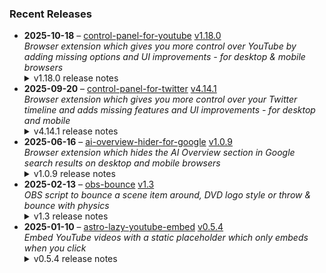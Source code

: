 ### Recent Releases

<!-- RECENT_RELEASES -->
<ul>
<li>
  <strong>2025-10-18</strong> – <a href="https://github.com/insin/control-panel-for-youtube">control-panel-for-youtube</a> <a href="https://github.com/insin/control-panel-for-youtube/releases/tag/v1.18.0">v1.18.0</a>
  <div><em>Browser extension which gives you more control over YouTube by adding missing options and UI improvements - for desktop &amp; mobile browsers</em></div>
  <details><summary>v1.18.0 release notes</summary><p>Visit the <a href="https://soitis.dev/control-panel-for-youtube" rel="nofollow">Control Panel for YouTube website</a> for installation links, more information about the extension, and FAQs (mostly about Safari).</p>
<p>Follow <a href="https://bsky.app/profile/soitis.dev" rel="nofollow">@soitis.dev</a> on Bluesky for updates.</p>
<h2>Changes</h2>
<ul>
<li>Added an option to revert to the old video progress bar and controls on desktop
<ul>
<li>This requires a page refresh after toggling</li>
<li>Note: this will stop working when YouTube removes the old player UI</li>
</ul>
</li>
<li>Added an option to hide "More videos" in full screen</li>
<li>Added an option to hide the channel watermark on desktop</li>
<li>Added an option to hide Posts in Home on mobile</li>
<li>The option to hide new full screen video controls is now available on mobile</li>
<li>Hide YouTube's own new "Hide" button when hiding endscreen videos</li>
<li>Hide the new full screen Share button when hiding Share buttons on mobile</li>
<li>Fixed hiding the AI summary in video descriptions on mobile</li>
<li>Fixed accidentally hiding Posts in Home when hiding suggested sections on mobile</li>
</ul>
<h2>Availability</h2>
<p>New versions have to be reviewed and approved for each browser before they're available to install or upgrade to.</p>
<p>This version is available for the following browsers:</p>
<p><a href="https://apps.apple.com/app/id6478456678?platform=mac" title="Safari on macOS" rel="nofollow"><img src="https://private-user-images.githubusercontent.com/226692/407980194-5521baec-f246-4a91-9615-ef602e3743b5.png?jwt=eyJ0eXAiOiJKV1QiLCJhbGciOiJIUzI1NiJ9.eyJpc3MiOiJnaXRodWIuY29tIiwiYXVkIjoicmF3LmdpdGh1YnVzZXJjb250ZW50LmNvbSIsImtleSI6ImtleTUiLCJleHAiOjE3NjA4OTM4NTEsIm5iZiI6MTc2MDg5MzU1MSwicGF0aCI6Ii8yMjY2OTIvNDA3OTgwMTk0LTU1MjFiYWVjLWYyNDYtNGE5MS05NjE1LWVmNjAyZTM3NDNiNS5wbmc_WC1BbXotQWxnb3JpdGhtPUFXUzQtSE1BQy1TSEEyNTYmWC1BbXotQ3JlZGVudGlhbD1BS0lBVkNPRFlMU0E1M1BRSzRaQSUyRjIwMjUxMDE5JTJGdXMtZWFzdC0xJTJGczMlMkZhd3M0X3JlcXVlc3QmWC1BbXotRGF0ZT0yMDI1MTAxOVQxNzA1NTFaJlgtQW16LUV4cGlyZXM9MzAwJlgtQW16LVNpZ25hdHVyZT0zZGExOWIxN2VjMzUxNDEwYmNiMWZiNGJjOGI1OGE2ZTFmNDcxMzRmMDk5M2EwYzUwN2Q0N2Q5ZjJkOTQ1ZmI5JlgtQW16LVNpZ25lZEhlYWRlcnM9aG9zdCJ9.8NCPlnj9uaW3MSvts3gFq1wHiE3-x_hdk7EONP8M82Q" alt="Safari on macOS)" content-type-secured-asset="image/png" secured-asset-link="" style="max-width: 100%;"></a> <a href="https://chromewebstore.google.com/detail/control-panel-for-youtube/lodcanccmfbpjjpnngindkkmiehimile" title="Chrome and Chromium-based browsers" rel="nofollow"><img src="https://private-user-images.githubusercontent.com/226692/307584913-08b44d7b-61d5-49f2-9a76-607eb36fe407.png?jwt=eyJ0eXAiOiJKV1QiLCJhbGciOiJIUzI1NiJ9.eyJpc3MiOiJnaXRodWIuY29tIiwiYXVkIjoicmF3LmdpdGh1YnVzZXJjb250ZW50LmNvbSIsImtleSI6ImtleTUiLCJleHAiOjE3NjA4OTM4NTEsIm5iZiI6MTc2MDg5MzU1MSwicGF0aCI6Ii8yMjY2OTIvMzA3NTg0OTEzLTA4YjQ0ZDdiLTYxZDUtNDlmMi05YTc2LTYwN2ViMzZmZTQwNy5wbmc_WC1BbXotQWxnb3JpdGhtPUFXUzQtSE1BQy1TSEEyNTYmWC1BbXotQ3JlZGVudGlhbD1BS0lBVkNPRFlMU0E1M1BRSzRaQSUyRjIwMjUxMDE5JTJGdXMtZWFzdC0xJTJGczMlMkZhd3M0X3JlcXVlc3QmWC1BbXotRGF0ZT0yMDI1MTAxOVQxNzA1NTFaJlgtQW16LUV4cGlyZXM9MzAwJlgtQW16LVNpZ25hdHVyZT04NjEzYTRiMTFiMmJlZDA1NTIyMTE3Mzc0YWU5NjU4ZTBlZjViMGQ4YTc0OThmYWFmN2I2MWNkZDMxNzgzODU3JlgtQW16LVNpZ25lZEhlYWRlcnM9aG9zdCJ9.nloWbbYSyDq9fJWGcJPXu38HyM9F2CWUiC-QrWiBBTs" alt="Chrome and Chromium-based browsers" content-type-secured-asset="image/png" secured-asset-link="" style="max-width: 100%;"></a></p>

<h2>Screenshots</h2>
<h3>Desktop options for the new video player UI</h3>
<a target="_blank" rel="noopener noreferrer" href="https://private-user-images.githubusercontent.com/226692/502889740-1e44c43b-5878-4b51-8e16-221b4e6a91f5.png?jwt=eyJ0eXAiOiJKV1QiLCJhbGciOiJIUzI1NiJ9.eyJpc3MiOiJnaXRodWIuY29tIiwiYXVkIjoicmF3LmdpdGh1YnVzZXJjb250ZW50LmNvbSIsImtleSI6ImtleTUiLCJleHAiOjE3NjA4OTM4NTEsIm5iZiI6MTc2MDg5MzU1MSwicGF0aCI6Ii8yMjY2OTIvNTAyODg5NzQwLTFlNDRjNDNiLTU4NzgtNGI1MS04ZTE2LTIyMWI0ZTZhOTFmNS5wbmc_WC1BbXotQWxnb3JpdGhtPUFXUzQtSE1BQy1TSEEyNTYmWC1BbXotQ3JlZGVudGlhbD1BS0lBVkNPRFlMU0E1M1BRSzRaQSUyRjIwMjUxMDE5JTJGdXMtZWFzdC0xJTJGczMlMkZhd3M0X3JlcXVlc3QmWC1BbXotRGF0ZT0yMDI1MTAxOVQxNzA1NTFaJlgtQW16LUV4cGlyZXM9MzAwJlgtQW16LVNpZ25hdHVyZT03MWVkYjc0NzZmYzk0NzdhNmJjMmNiZDlhYjdlNjdmM2MzOTc1NDQ0ZTEwYWRkOTc1ZDU5NTM1YmM1ODQ1MTUwJlgtQW16LVNpZ25lZEhlYWRlcnM9aG9zdCJ9.1vJFT4ASiBamQPVrzW_zMki_x7aAaxdK71PiVHvt8KU"><img width="700" height="488" alt="Screenshot 2025-10-19 at 2 31 43 am" src="https://private-user-images.githubusercontent.com/226692/502889740-1e44c43b-5878-4b51-8e16-221b4e6a91f5.png?jwt=eyJ0eXAiOiJKV1QiLCJhbGciOiJIUzI1NiJ9.eyJpc3MiOiJnaXRodWIuY29tIiwiYXVkIjoicmF3LmdpdGh1YnVzZXJjb250ZW50LmNvbSIsImtleSI6ImtleTUiLCJleHAiOjE3NjA4OTM4NTEsIm5iZiI6MTc2MDg5MzU1MSwicGF0aCI6Ii8yMjY2OTIvNTAyODg5NzQwLTFlNDRjNDNiLTU4NzgtNGI1MS04ZTE2LTIyMWI0ZTZhOTFmNS5wbmc_WC1BbXotQWxnb3JpdGhtPUFXUzQtSE1BQy1TSEEyNTYmWC1BbXotQ3JlZGVudGlhbD1BS0lBVkNPRFlMU0E1M1BRSzRaQSUyRjIwMjUxMDE5JTJGdXMtZWFzdC0xJTJGczMlMkZhd3M0X3JlcXVlc3QmWC1BbXotRGF0ZT0yMDI1MTAxOVQxNzA1NTFaJlgtQW16LUV4cGlyZXM9MzAwJlgtQW16LVNpZ25hdHVyZT03MWVkYjc0NzZmYzk0NzdhNmJjMmNiZDlhYjdlNjdmM2MzOTc1NDQ0ZTEwYWRkOTc1ZDU5NTM1YmM1ODQ1MTUwJlgtQW16LVNpZ25lZEhlYWRlcnM9aG9zdCJ9.1vJFT4ASiBamQPVrzW_zMki_x7aAaxdK71PiVHvt8KU" content-type-secured-asset="image/png" style="max-width: 100%; height: auto; max-height: 488px;"></a>
<h2>Donate</h2>
<p>Support Control Panel for YouTube development with a tip:</p>
<p><a href="https://ko-fi.com/jbscript" rel="nofollow"><img src="https://private-user-images.githubusercontent.com/226692/330361609-c318a7d3-695e-448d-af15-ef0b934ae168.png?jwt=eyJ0eXAiOiJKV1QiLCJhbGciOiJIUzI1NiJ9.eyJpc3MiOiJnaXRodWIuY29tIiwiYXVkIjoicmF3LmdpdGh1YnVzZXJjb250ZW50LmNvbSIsImtleSI6ImtleTUiLCJleHAiOjE3NjA4OTM4NTEsIm5iZiI6MTc2MDg5MzU1MSwicGF0aCI6Ii8yMjY2OTIvMzMwMzYxNjA5LWMzMThhN2QzLTY5NWUtNDQ4ZC1hZjE1LWVmMGI5MzRhZTE2OC5wbmc_WC1BbXotQWxnb3JpdGhtPUFXUzQtSE1BQy1TSEEyNTYmWC1BbXotQ3JlZGVudGlhbD1BS0lBVkNPRFlMU0E1M1BRSzRaQSUyRjIwMjUxMDE5JTJGdXMtZWFzdC0xJTJGczMlMkZhd3M0X3JlcXVlc3QmWC1BbXotRGF0ZT0yMDI1MTAxOVQxNzA1NTFaJlgtQW16LUV4cGlyZXM9MzAwJlgtQW16LVNpZ25hdHVyZT1iNTdkMjg2NTgxNDM3YWNjODVkMDgwNTFjZTIxMjU4YmUyM2FhN2MxMjg1YzcyNjUxOTBiMjZmNjRhNzFiYmYwJlgtQW16LVNpZ25lZEhlYWRlcnM9aG9zdCJ9.iSDW6ZnPNzPaRbYmQWMqiT4bzLkwuGFUf6UHr2u_Ziw" alt="Support me on Ko-fi" content-type-secured-asset="image/png" secured-asset-link="" style="max-width: 100%;"></a></p></details>
</li>
<li>
  <strong>2025-09-20</strong> – <a href="https://github.com/insin/control-panel-for-twitter">control-panel-for-twitter</a> <a href="https://github.com/insin/control-panel-for-twitter/releases/tag/v4.14.1">v4.14.1</a>
  <div><em>Browser extension which gives you more control over your Twitter timeline and adds missing features and UI improvements - for desktop and mobile</em></div>
  <details><summary>v4.14.1 release notes</summary><h2>Fixes</h2>
<ul>
<li>Fixed replacing the X logo after it changed</li>
</ul>
<h2>Availability</h2>

<p>This version is available for the following browsers:</p>
<p><a href="https://apps.apple.com/app/id1668516167?platform=iphone" title="Safari on iOS" rel="nofollow"><img src="https://private-user-images.githubusercontent.com/226692/407979936-2370f4ea-3362-4b75-b52d-0e99dcae13f6.png?jwt=eyJ0eXAiOiJKV1QiLCJhbGciOiJIUzI1NiJ9.eyJpc3MiOiJnaXRodWIuY29tIiwiYXVkIjoicmF3LmdpdGh1YnVzZXJjb250ZW50LmNvbSIsImtleSI6ImtleTUiLCJleHAiOjE3NjA4OTM4NTEsIm5iZiI6MTc2MDg5MzU1MSwicGF0aCI6Ii8yMjY2OTIvNDA3OTc5OTM2LTIzNzBmNGVhLTMzNjItNGI3NS1iNTJkLTBlOTlkY2FlMTNmNi5wbmc_WC1BbXotQWxnb3JpdGhtPUFXUzQtSE1BQy1TSEEyNTYmWC1BbXotQ3JlZGVudGlhbD1BS0lBVkNPRFlMU0E1M1BRSzRaQSUyRjIwMjUxMDE5JTJGdXMtZWFzdC0xJTJGczMlMkZhd3M0X3JlcXVlc3QmWC1BbXotRGF0ZT0yMDI1MTAxOVQxNzA1NTFaJlgtQW16LUV4cGlyZXM9MzAwJlgtQW16LVNpZ25hdHVyZT1mYzdmNjgwNTliZDVhNmJjMDU4NmViZmMyOTBjYjJjZmNjZmUyMWE1YmU1MzdlMzdiM2I1MTk3YjdiNGRlYWNmJlgtQW16LVNpZ25lZEhlYWRlcnM9aG9zdCJ9.dUZQHl-yKviO7-6hgZgyWsR-hpZXbrXIeSLLpshCUPU" alt="Safari on iOS" content-type-secured-asset="image/png" secured-asset-link="" style="max-width: 100%;"></a> <a href="https://apps.apple.com/app/id1668516167?platform=mac" title="Safari on macOS" rel="nofollow"><img src="https://private-user-images.githubusercontent.com/226692/407980194-5521baec-f246-4a91-9615-ef602e3743b5.png?jwt=eyJ0eXAiOiJKV1QiLCJhbGciOiJIUzI1NiJ9.eyJpc3MiOiJnaXRodWIuY29tIiwiYXVkIjoicmF3LmdpdGh1YnVzZXJjb250ZW50LmNvbSIsImtleSI6ImtleTUiLCJleHAiOjE3NjA4OTM4NTEsIm5iZiI6MTc2MDg5MzU1MSwicGF0aCI6Ii8yMjY2OTIvNDA3OTgwMTk0LTU1MjFiYWVjLWYyNDYtNGE5MS05NjE1LWVmNjAyZTM3NDNiNS5wbmc_WC1BbXotQWxnb3JpdGhtPUFXUzQtSE1BQy1TSEEyNTYmWC1BbXotQ3JlZGVudGlhbD1BS0lBVkNPRFlMU0E1M1BRSzRaQSUyRjIwMjUxMDE5JTJGdXMtZWFzdC0xJTJGczMlMkZhd3M0X3JlcXVlc3QmWC1BbXotRGF0ZT0yMDI1MTAxOVQxNzA1NTFaJlgtQW16LUV4cGlyZXM9MzAwJlgtQW16LVNpZ25hdHVyZT0zZGExOWIxN2VjMzUxNDEwYmNiMWZiNGJjOGI1OGE2ZTFmNDcxMzRmMDk5M2EwYzUwN2Q0N2Q5ZjJkOTQ1ZmI5JlgtQW16LVNpZ25lZEhlYWRlcnM9aG9zdCJ9.8NCPlnj9uaW3MSvts3gFq1wHiE3-x_hdk7EONP8M82Q" alt="Safari on macOS)" content-type-secured-asset="image/png" secured-asset-link="" style="max-width: 100%;"></a> <a href="https://chromewebstore.google.com/detail/control-panel-for-twitter/kpmjjdhbcfebfjgdnpjagcndoelnidfj" title="Google Chrome and Chromium-based browsers" rel="nofollow"><img src="https://user-images.githubusercontent.com/226692/212897023-9e66b1b0-e1cd-44df-a4f2-3d5bda80c5f8.png" alt="Google Chrome and Chromium-based browsers" style="max-width: 100%;"></a> <a href="https://microsoftedge.microsoft.com/addons/detail/control-panel-for-twitter/foccddlibbeccjiobcnakipdpkjiijjp" title="Edge and Edge Canary on Android" rel="nofollow"><img src="https://user-images.githubusercontent.com/226692/212897573-34b1af0a-dc5a-4aa2-a1e7-ca85d3823f9f.png" alt="Edge and Edge Canary on Android" style="max-width: 100%;"></a> <a href="https://addons.mozilla.org/firefox/addon/control-panel-for-twitter/" title="Firefox and Firefox for Android" rel="nofollow"><img src="https://user-images.githubusercontent.com/226692/212897487-f3993495-2032-44a4-b0c6-1bd1d9cc56dd.png" alt="Firefox and Firefox for Android" style="max-width: 100%;"></a></p></details>
</li>
<li>
  <strong>2025-06-16</strong> – <a href="https://github.com/insin/ai-overview-hider-for-google">ai-overview-hider-for-google</a> <a href="https://github.com/insin/ai-overview-hider-for-google/releases/tag/v1.0.9">v1.0.9</a>
  <div><em>Browser extension which hides the AI Overview section in Google search results on desktop and mobile browsers</em></div>
  <details><summary>v1.0.9 release notes</summary><p>Visit the <a href="https://soitis.dev/ai-overview-hider-for-google" rel="nofollow">AI Overview Hider for Google website</a> for installation links, more information about the extension, and FAQs. Follow <a href="https://bsky.app/profile/soitis.dev" rel="nofollow">@soitis.dev</a> on Bluesky for updates.</p>
<h2>Changes</h2>
<ul>
<li>Fixed hiding AI Overview inline with other search results on desktop</li>
</ul>
<h2>Availability</h2>

<p>This version is available for the following browsers:</p>
<p><a href="https://apps.apple.com/app/ai-overview-hider-for-google/id6739935376?platform=mac" title="Safari on macOS" rel="nofollow"><img src="https://private-user-images.githubusercontent.com/226692/407980194-5521baec-f246-4a91-9615-ef602e3743b5.png?jwt=eyJ0eXAiOiJKV1QiLCJhbGciOiJIUzI1NiJ9.eyJpc3MiOiJnaXRodWIuY29tIiwiYXVkIjoicmF3LmdpdGh1YnVzZXJjb250ZW50LmNvbSIsImtleSI6ImtleTUiLCJleHAiOjE3NjA4OTM4NTEsIm5iZiI6MTc2MDg5MzU1MSwicGF0aCI6Ii8yMjY2OTIvNDA3OTgwMTk0LTU1MjFiYWVjLWYyNDYtNGE5MS05NjE1LWVmNjAyZTM3NDNiNS5wbmc_WC1BbXotQWxnb3JpdGhtPUFXUzQtSE1BQy1TSEEyNTYmWC1BbXotQ3JlZGVudGlhbD1BS0lBVkNPRFlMU0E1M1BRSzRaQSUyRjIwMjUxMDE5JTJGdXMtZWFzdC0xJTJGczMlMkZhd3M0X3JlcXVlc3QmWC1BbXotRGF0ZT0yMDI1MTAxOVQxNzA1NTFaJlgtQW16LUV4cGlyZXM9MzAwJlgtQW16LVNpZ25hdHVyZT0zZGExOWIxN2VjMzUxNDEwYmNiMWZiNGJjOGI1OGE2ZTFmNDcxMzRmMDk5M2EwYzUwN2Q0N2Q5ZjJkOTQ1ZmI5JlgtQW16LVNpZ25lZEhlYWRlcnM9aG9zdCJ9.8NCPlnj9uaW3MSvts3gFq1wHiE3-x_hdk7EONP8M82Q" alt="Safari on macOS)" content-type-secured-asset="image/png" secured-asset-link="" style="max-width: 100%;"></a> <a href="https://apps.apple.com/app/ai-overview-hider-for-google/id6739935376?platform=iphone" title="Safari on iOS" rel="nofollow"><img src="https://private-user-images.githubusercontent.com/226692/407979936-2370f4ea-3362-4b75-b52d-0e99dcae13f6.png?jwt=eyJ0eXAiOiJKV1QiLCJhbGciOiJIUzI1NiJ9.eyJpc3MiOiJnaXRodWIuY29tIiwiYXVkIjoicmF3LmdpdGh1YnVzZXJjb250ZW50LmNvbSIsImtleSI6ImtleTUiLCJleHAiOjE3NjA4OTM4NTEsIm5iZiI6MTc2MDg5MzU1MSwicGF0aCI6Ii8yMjY2OTIvNDA3OTc5OTM2LTIzNzBmNGVhLTMzNjItNGI3NS1iNTJkLTBlOTlkY2FlMTNmNi5wbmc_WC1BbXotQWxnb3JpdGhtPUFXUzQtSE1BQy1TSEEyNTYmWC1BbXotQ3JlZGVudGlhbD1BS0lBVkNPRFlMU0E1M1BRSzRaQSUyRjIwMjUxMDE5JTJGdXMtZWFzdC0xJTJGczMlMkZhd3M0X3JlcXVlc3QmWC1BbXotRGF0ZT0yMDI1MTAxOVQxNzA1NTFaJlgtQW16LUV4cGlyZXM9MzAwJlgtQW16LVNpZ25hdHVyZT1mYzdmNjgwNTliZDVhNmJjMDU4NmViZmMyOTBjYjJjZmNjZmUyMWE1YmU1MzdlMzdiM2I1MTk3YjdiNGRlYWNmJlgtQW16LVNpZ25lZEhlYWRlcnM9aG9zdCJ9.dUZQHl-yKviO7-6hgZgyWsR-hpZXbrXIeSLLpshCUPU" alt="Safari on iOS" content-type-secured-asset="image/png" secured-asset-link="" style="max-width: 100%;"></a> <a href="https://addons.mozilla.org/en-GB/firefox/addon/ai-overview-hider-for-google/" title="Firefox and Firefox for Android" rel="nofollow"><img src="https://private-user-images.githubusercontent.com/226692/399291296-c994c949-1101-4fcc-a8c3-a8d644ffc883.png?jwt=eyJ0eXAiOiJKV1QiLCJhbGciOiJIUzI1NiJ9.eyJpc3MiOiJnaXRodWIuY29tIiwiYXVkIjoicmF3LmdpdGh1YnVzZXJjb250ZW50LmNvbSIsImtleSI6ImtleTUiLCJleHAiOjE3NjA4OTM4NTEsIm5iZiI6MTc2MDg5MzU1MSwicGF0aCI6Ii8yMjY2OTIvMzk5MjkxMjk2LWM5OTRjOTQ5LTExMDEtNGZjYy1hOGMzLWE4ZDY0NGZmYzg4My5wbmc_WC1BbXotQWxnb3JpdGhtPUFXUzQtSE1BQy1TSEEyNTYmWC1BbXotQ3JlZGVudGlhbD1BS0lBVkNPRFlMU0E1M1BRSzRaQSUyRjIwMjUxMDE5JTJGdXMtZWFzdC0xJTJGczMlMkZhd3M0X3JlcXVlc3QmWC1BbXotRGF0ZT0yMDI1MTAxOVQxNzA1NTFaJlgtQW16LUV4cGlyZXM9MzAwJlgtQW16LVNpZ25hdHVyZT02ODAwZTg5ODJiNTYyMTUxYTdiMjZhMWM4NGJkY2NiMjAwNjEwZjE1M2FjNWM1Y2JjODk5YzMzZTljNjMxZmQwJlgtQW16LVNpZ25lZEhlYWRlcnM9aG9zdCJ9.5j2ACHyrzT2RnGRFzIw_Gn3HlJ3KgBBwBwZxTlS4jVY" alt="Firefox and Firefox for Android" content-type-secured-asset="image/png" secured-asset-link="" style="max-width: 100%;"></a> <a href="https://chromewebstore.google.com/detail/ai-overview-hider-for-goo/foobohnghnhkmgpglaefdnbcjkenjpgi" title="Chrome and Chromium-based browsers" rel="nofollow"><img src="https://private-user-images.githubusercontent.com/226692/399071033-5e1c67cd-086c-415b-b055-267df80d6c13.png?jwt=eyJ0eXAiOiJKV1QiLCJhbGciOiJIUzI1NiJ9.eyJpc3MiOiJnaXRodWIuY29tIiwiYXVkIjoicmF3LmdpdGh1YnVzZXJjb250ZW50LmNvbSIsImtleSI6ImtleTUiLCJleHAiOjE3NjA4OTM4NTEsIm5iZiI6MTc2MDg5MzU1MSwicGF0aCI6Ii8yMjY2OTIvMzk5MDcxMDMzLTVlMWM2N2NkLTA4NmMtNDE1Yi1iMDU1LTI2N2RmODBkNmMxMy5wbmc_WC1BbXotQWxnb3JpdGhtPUFXUzQtSE1BQy1TSEEyNTYmWC1BbXotQ3JlZGVudGlhbD1BS0lBVkNPRFlMU0E1M1BRSzRaQSUyRjIwMjUxMDE5JTJGdXMtZWFzdC0xJTJGczMlMkZhd3M0X3JlcXVlc3QmWC1BbXotRGF0ZT0yMDI1MTAxOVQxNzA1NTFaJlgtQW16LUV4cGlyZXM9MzAwJlgtQW16LVNpZ25hdHVyZT1mZjUzNDFmZWQ4NDk1NzVlM2ZjNmVhMmM5NTU2YzgxZGZhMDQyZDIzMmE5YTRiMzE0ZTA3Y2RkOGNkMGJiY2Y2JlgtQW16LVNpZ25lZEhlYWRlcnM9aG9zdCJ9.bHrHSv8t9oiOJlBhydgcKdMxxEMM_zMNi05M8UVR9NU" alt="Chrome and Chromium-based browsers" content-type-secured-asset="image/png" secured-asset-link="" style="max-width: 100%;"></a> <a href="https://microsoftedge.microsoft.com/addons/detail/ai-overview-hider-for-goo/kgnepepbdpcpjkkhomocmpohgocijgkf" title="Edge and Edge Canary on Android" rel="nofollow"><img src="https://private-user-images.githubusercontent.com/226692/399472874-649d0e77-de48-47ce-a856-db02703929cb.png?jwt=eyJ0eXAiOiJKV1QiLCJhbGciOiJIUzI1NiJ9.eyJpc3MiOiJnaXRodWIuY29tIiwiYXVkIjoicmF3LmdpdGh1YnVzZXJjb250ZW50LmNvbSIsImtleSI6ImtleTUiLCJleHAiOjE3NjA4OTM4NTEsIm5iZiI6MTc2MDg5MzU1MSwicGF0aCI6Ii8yMjY2OTIvMzk5NDcyODc0LTY0OWQwZTc3LWRlNDgtNDdjZS1hODU2LWRiMDI3MDM5MjljYi5wbmc_WC1BbXotQWxnb3JpdGhtPUFXUzQtSE1BQy1TSEEyNTYmWC1BbXotQ3JlZGVudGlhbD1BS0lBVkNPRFlMU0E1M1BRSzRaQSUyRjIwMjUxMDE5JTJGdXMtZWFzdC0xJTJGczMlMkZhd3M0X3JlcXVlc3QmWC1BbXotRGF0ZT0yMDI1MTAxOVQxNzA1NTFaJlgtQW16LUV4cGlyZXM9MzAwJlgtQW16LVNpZ25hdHVyZT1iY2Q4NDJhYWQ2NWQzZTZlN2ExMjU3YmUxNzdhMzcyMzcxZGYyZWQzZTFkZjllODAyYTMzNDhlOWIxMzY4MDQxJlgtQW16LVNpZ25lZEhlYWRlcnM9aG9zdCJ9.u2lKIouqi52RIrK6UKkqTWS4xi7zl9Q_2mU8Eszn-4Q" alt="Edge and Edge Canary on Android" content-type-secured-asset="image/png" secured-asset-link="" style="max-width: 100%;"></a></p>
<h2>Donate</h2>
<p>Support AI Overview Hider for Google development with a tip:</p>
<p><a href="https://ko-fi.com/jbscript" rel="nofollow"><img src="https://private-user-images.githubusercontent.com/226692/330361609-c318a7d3-695e-448d-af15-ef0b934ae168.png?jwt=eyJ0eXAiOiJKV1QiLCJhbGciOiJIUzI1NiJ9.eyJpc3MiOiJnaXRodWIuY29tIiwiYXVkIjoicmF3LmdpdGh1YnVzZXJjb250ZW50LmNvbSIsImtleSI6ImtleTUiLCJleHAiOjE3NjA4OTM4NTEsIm5iZiI6MTc2MDg5MzU1MSwicGF0aCI6Ii8yMjY2OTIvMzMwMzYxNjA5LWMzMThhN2QzLTY5NWUtNDQ4ZC1hZjE1LWVmMGI5MzRhZTE2OC5wbmc_WC1BbXotQWxnb3JpdGhtPUFXUzQtSE1BQy1TSEEyNTYmWC1BbXotQ3JlZGVudGlhbD1BS0lBVkNPRFlMU0E1M1BRSzRaQSUyRjIwMjUxMDE5JTJGdXMtZWFzdC0xJTJGczMlMkZhd3M0X3JlcXVlc3QmWC1BbXotRGF0ZT0yMDI1MTAxOVQxNzA1NTFaJlgtQW16LUV4cGlyZXM9MzAwJlgtQW16LVNpZ25hdHVyZT1iNTdkMjg2NTgxNDM3YWNjODVkMDgwNTFjZTIxMjU4YmUyM2FhN2MxMjg1YzcyNjUxOTBiMjZmNjRhNzFiYmYwJlgtQW16LVNpZ25lZEhlYWRlcnM9aG9zdCJ9.iSDW6ZnPNzPaRbYmQWMqiT4bzLkwuGFUf6UHr2u_Ziw" alt="Support me on Ko-fi" content-type-secured-asset="image/png" secured-asset-link="" style="max-width: 100%;"></a></p></details>
</li>
<li>
  <strong>2025-02-13</strong> – <a href="https://github.com/insin/obs-bounce">obs-bounce</a> <a href="https://github.com/insin/obs-bounce/releases/tag/v1.3">v1.3</a>
  <div><em>OBS script to bounce a scene item around, DVD logo style or throw &amp; bounce with physics</em></div>
  <details><summary>v1.3 release notes</summary><ul>
<li>Added colour changing on bounces to DVD Bounce (enabled by default, requires a Color Correction filter on the source)</li>
<li>Changed initial DVD Bounce direction to always be random</li>
<li>Changed defaults:
<ul>
<li>Auto start/stop on scene change is now enabled by default</li>
<li>Lowered the default DVD bounce speed now color changing makes it more "interesting" to watch</li>
</ul>
</li>
<li>Fixed Throw &amp; Bounce not restarting if x and y velocity hit 0 in the same frame</li>
<li>Fixed using the wrong event for cleanup on OBS exit</li>
<li>Fixed getting the scene item multiple times when toggling</li>
<li>Use obs.script_log() for logging instead of print()</li>
</ul></details>
</li>
<li>
  <strong>2025-01-10</strong> – <a href="https://github.com/insin/astro-lazy-youtube-embed">astro-lazy-youtube-embed</a> <a href="https://github.com/insin/astro-lazy-youtube-embed/releases/tag/v0.5.4">v0.5.4</a>
  <div><em>Embed YouTube videos with a static placeholder which only embeds when you click</em></div>
  <details><summary>v0.5.4 release notes</summary><h3>Changed</h3>
<ul>
<li>Add missing shadow to the SVG in the "Watch on YouTube" link and reduce its size</li>
</ul></details>
</li>
</ul>
<!-- /RECENT_RELEASES -->
